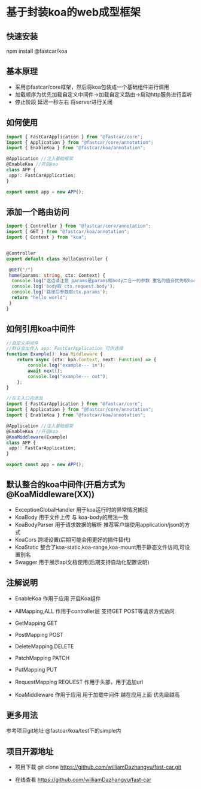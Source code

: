 # 基于封装koa的web成型框架

## 快速安装

npm install @fastcar/koa

## 基本原理

* 采用@fastcar/core框架，然后将koa包装成一个基础组件进行调用
* 加载顺序为优先加载自定义中间件->加载自定义路由->启动http服务进行监听
* 停止阶段 延迟一秒左右 将server进行关闭

## 如何使用

```ts
import { FastCarApplication } from "@fastcar/core";
import { Application } from "@fastcar/core/annotation";
import { EnableKoa } from "@fastcar/koa/annotation";

@Application //注入基础框架
@EnableKoa //开启koa
class APP {
 app!: FastCarApplication;
}

export const app = new APP();
```

## 添加一个路由访问

```ts
import { Controller } from "@fastcar/core/annotation";
import { GET } from "@fastcar/koa/annotation";
import { Context } from "koa";


@Controller
export default class HelloController {

 @GET("/")
 home(params: string, ctx: Context) {
  console.log("这边请注意 params是params和body二合一的参数 重名的值会优先取body的");
  console.log('body取 ctx.request.body');
  console.log('路径后参数取ctx.params');
  return "hello world";
 }
}
```

## 如何引用koa中间件

```ts
//自定义中间件
//默认会出传入 app: FastCarApplication 可供选择
function Example(): koa.Middleware {
    return async (ctx: koa.Context, next: Function) => {
        console.log("example--- in");
        await next();
        console.log("example--- out");
    };
}

//在主入口内添加
import { FastCarApplication } from "@fastcar/core";
import { Application } from "@fastcar/core/annotation";
import { EnableKoa } from "@fastcar/koa/annotation";

@Application //注入基础框架
@EnableKoa //开启koa
@KoaMiddleware(Example)
class APP {
 app!: FastCarApplication;
}

export const app = new APP();
```

## 默认整合的koa中间件(开启方式为@KoaMiddleware(XX))

* ExceptionGlobalHandler 用于koa运行时的异常情况捕捉
* KoaBody 用于文件上传 与 koa-body的用法一致
* KoaBodyParser 用于请求数据的解析 推荐客户端使用application/json的方式
* KoaCors 跨域设置(后期可能会用更好的插件替代)
* KoaStatic 整合了koa-static,koa-range,koa-mount用于静态文件访问,可设置别名
* Swagger 用于展示api文档使用(后期支持自动化配置说明)

## 注解说明

* EnableKoa 作用于应用 开启Koa组件

* AllMapping,ALL 作用于controller层 支持GET POST等请求方式访问

* GetMapping GET

* PostMapping POST

* DeleteMapping DELETE

* PatchMapping PATCH

* PutMapping PUT

* RequestMapping REQUEST 作用于头部，用于追加url

* KoaMiddleware 作用于应用 用于加载中间件 越在应用上面 优先级越高

## 更多用法

参考项目git地址 @fastcar/koa/test下的simple内

## 项目开源地址

* 项目下载 git clone <https://github.com/williamDazhangyu/fast-car.git>

* 在线查看 <https://github.com/williamDazhangyu/fast-car>
